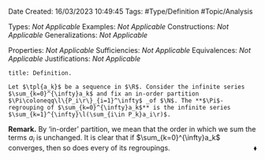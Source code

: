 <div class="topSpace"></div>

Date Created: 16/03/2023 10:49:45
Tags: #Type/Definition #Topic/Analysis

Types: <i>Not Applicable</i>
Examples: <i>Not Applicable</i>
Constructions: <i>Not Applicable</i>
Generalizations: <i>Not Applicable</i>

Properties: <i>Not Applicable</i>
Sufficiencies: <i>Not Applicable</i>
Equivalences: <i>Not Applicable</i>
Justifications: <i>Not Applicable</i>

``` ad-Definition
title: Definition.

Let $\tpl{a_k}$ be a sequence in $\R$. Consider the infinite series $\sum_{k=0}^{\infty}a_k$ and fix an in-order partition $\Pi\coloneqq\l\{P_i\r\}_{i=1}^\infty$ _of $\N$. The **$\Pi$-regrouping of $\sum_{k=0}^{\infty}a_k$** is the infinite series $\sum_{k=1}^{\infty}\l(\sum_{i\in P_k}a_i\r)$.

```

<b>Remark.</b> By $\textrm{`}$in-order$\textrm{'}$ partition, we mean that the order in which we sum the terms $a_i$ is unchanged. It is clear that if $\sum_{k=0}^{\infty}a_k$ converges, then so does every of its regroupings.<span style="float:right;">$\blacklozenge$</span>
